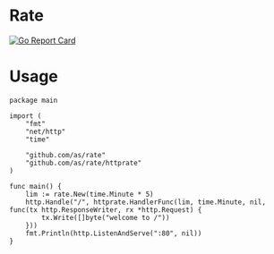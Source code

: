 # Rate
[![Go Report Card](https://goreportcard.com/badge/github.com/as/rate)](https://goreportcard.com/badge/github.com/as/rate)

# Usage

```
package main

import (
	"fmt"
	"net/http"
	"time"

	"github.com/as/rate"
	"github.com/as/rate/httprate"
)

func main() {
	lim := rate.New(time.Minute * 5)
	http.Handle("/", httprate.HandlerFunc(lim, time.Minute, nil, func(tx http.ResponseWriter, rx *http.Request) {
		tx.Write([]byte("welcome to /"))
	}))
	fmt.Println(http.ListenAndServe(":80", nil))
}
```

